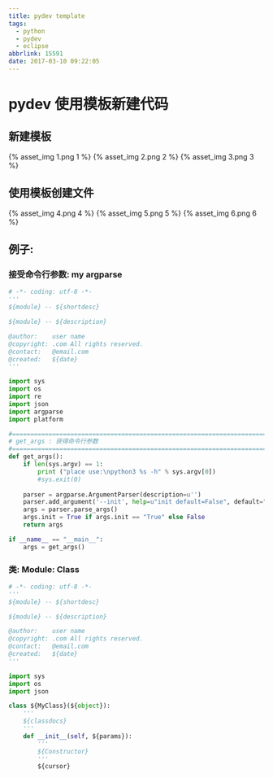 ```yaml
---
title: pydev template
tags:
  - python
  - pydev
  - eclipse
abbrlink: 15591
date: 2017-03-10 09:22:05
---
```


# pydev 使用模板新建代码
## 新建模板
{% asset_img 1.png 1 %}
{% asset_img 2.png 2 %}
{% asset_img 3.png 3 %}

## 使用模板创建文件
{% asset_img 4.png 4 %}
{% asset_img 5.png 5 %}
{% asset_img 6.png 6 %}

## 例子:

### 接受命令行参数: my argparse
```python
# -*- coding: utf-8 -*-
'''
${module} -- ${shortdesc}

${module} -- ${description} 

@author:    user name
@copyright: .com All rights reserved.
@contact:   @email.com
@created:   ${date}
'''

import sys
import os
import re
import json
import argparse
import platform

#===============================================================================
# get_args : 获得命令行参数
#===============================================================================
def get_args():
    if len(sys.argv) == 1:
        print ("place use:\npython3 %s -h" % sys.argv[0])
        #sys.exit(0)
        
    parser = argparse.ArgumentParser(description=u'')
    parser.add_argument('--init', help=u"init default=False", default="False", choices=["True", "False"], required=True)
    args = parser.parse_args()
    args.init = True if args.init == "True" else False
    return args

if __name__ == "__main__":
    args = get_args()

```


### 类: Module: Class
```python
# -*- coding: utf-8 -*-
'''
${module} -- ${shortdesc}

${module} -- ${description} 

@author:    user name
@copyright: .com All rights reserved.
@contact:   @email.com
@created:   ${date}
'''

import sys
import os
import json

class ${MyClass}(${object}):
    '''
    ${classdocs}
    '''
    def __init__(self, ${params}):
        '''
        ${Constructor}
        '''
        ${cursor}
```